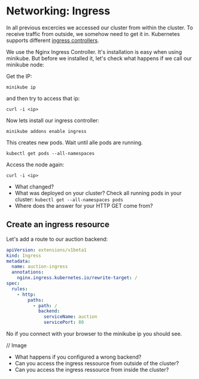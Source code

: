 # Networking: Ingress

In all previous excercies we accessed our cluster from within the cluster. To receive traffic from outside, we somehow need to get it in. Kubernetes supports different [ingress controllers](https://kubernetes.io/docs/concepts/services-networking/ingress/#ingress-controllers).

We use the Nginx Ingress Controller. It's installation is easy when using minikube. But before we installed it, let's check what happens if we call our minikube node:

Get the IP:

`minikube ip`

and then try to access that ip:

`curl -i <ip>`

Now lets install our ingress controller:

`minikube addons enable ingress`

This creates new pods. Wait until alle pods are running.

`kubectl get pods --all-namespaces`

Access the node again:

`curl -i <ip>`

- What changed?
- What was deployed on your cluster? Check all running pods in your cluster: `kubectl get --all-namespaces pods`
- Where does the answer for your HTTP GET come from?

## Create an ingress resource

Let's add a route to our auction backend:

```yaml
apiVersion: extensions/v1beta1
kind: Ingress
metadata:
  name: auction-ingress
  annotations:
    nginx.ingress.kubernetes.io/rewrite-target: /
spec:
  rules:
    - http:
        paths:
          - path: /
            backend:
              serviceName: auction
              servicePort: 80
```

No if you connect with your browser to the minikube ip you should see.

// Image

- What happens if you configured a wrong backend?
- Can you access the ingress ressource from outside of the cluster?
- Can you access the ingress ressource from inside the cluster?
